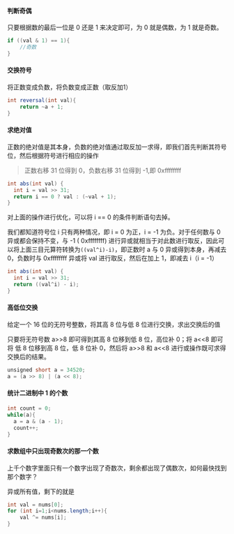 #### 判断奇偶

只要根据数的最后一位是 0 还是 1 来决定即可，为 0 就是偶数，为 1 就是奇数。

```java
if ((val & 1) == 1){
    //奇数
}
```

#### 交换符号

将正数变成负数，将负数变成正数（取反加1）

```java
int reversal(int val){
    return ~a + 1;
}
```

#### 求绝对值

正数的绝对值是其本身，负数的绝对值通过取反加一求得，即我们首先判断其符号位，然后根据符号进行相应的操作

> 正数右移 31 位得到 0，负数右移 31 位得到 -1,即 0xffffffff

```java
int abs(int val) {
  int i = val >> 31;
  return i == 0 ? val : (~val + 1);
}
```

对上面的操作进行优化，可以将 i == 0 的条件判断语句去掉。

我们都知道符号位 i 只有两种情况，即 i = 0 为正，i = -1 为负。对于任何数与 0 异或都会保持不变，与 -1 ( 0xffffffff) 进行异或就相当于对此数进行取反，因此可以将上面三目元算符转换为`((val^i)-i)`，即正数时 a 与 0 异或得到本身，再减去 0，负数时与 0xffffffff 异或将 val 进行取反，然后在加上 1，即减去 i（i = -1）

```java
int abs(int val) {
  int i = val >> 31;
  return ((val^i) - i);
}
```

#### 高低位交换

给定一个 16 位的无符号整数，将其高 8 位与低 8 位进行交换，求出交换后的值

只要将无符号数 a>>8 即可得到其高 8 位移到低 8 位，高位补 0；将 a<<8 即可将 低 8 位移到高 8 位，低 8 位补 0，然后将 a>>8 和 a<<8 进行或操作既可求得交换后的结果。

```java
unsigned short a = 34520;
a = (a >> 8) | (a << 8);
```

#### 统计二进制中 1 的个数

```java
int count = 0;
while(a){  
  a = a & (a - 1);  
  count++;  
} 
```

#### 求数组中只出现奇数次的那一个数

上千个数字里面只有一个数字出现了奇数次，剩余都出现了偶数次，如何最快找到那个数字？

异或所有值，剩下的就是

```java
int val = nums[0];
for (int i=1;i<nums.length;i++){
    val ^= nums[i];
}
```
